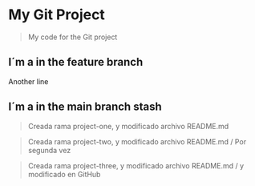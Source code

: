 # My Git Project

>My code for the Git project

## I´m a in the feature branch

Another line
## I´m a in the main branch stash

>Creada rama project-one, y modificado archivo README.md

>Creada rama project-two, y modificado archivo README.md / Por segunda vez

>Creada rama project-three, y modificado archivo README.md / y modificado en GitHub
